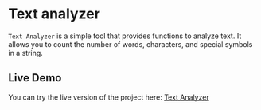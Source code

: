 # Text analyzer

`Text Analyzer` is a simple tool that provides functions to analyze text. It allows you to count the number
of words, characters, and special symbols in a string.

## Live Demo

You can try the live version of the project here: [Text Analyzer](https://text-analyzer-light.vercel.app/)
